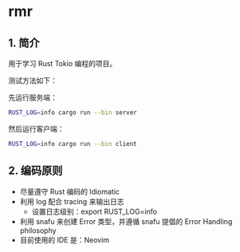 # rmr

## 1. 简介

用于学习 Rust Tokio 编程的项目。

测试方法如下：

先运行服务端：

```sh
RUST_LOG=info cargo run --bin server
```

然后运行客户端：

```sh
RUST_LOG=info cargo run --bin client
```

## 2. 编码原则

* 尽量遵守 Rust 编码的 Idiomatic
* 利用 log 配合 tracing 来输出日志
  * 设置日志级别：export RUST_LOG=info
* 利用 snafu 来创建 Error 类型，并遵循 snafu 提倡的 Error Handling philosophy
* 目前使用的 IDE 是：Neovim

